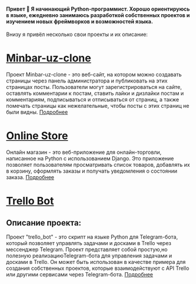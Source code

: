 #### Привет 👋 Я начинающий Python-программист. Хорошо ориентируюсь в языке, ежедневно занимаюсь разработкой собственных проектов и изучением новых фреймворков и возможностей языка.
Внизу я привёл несколько свои проекты и их описание:
  # [Minbar-uz-clone](https://github.com/BunyodNaimov/minbar-uz-clone)

  Проект Minbar-uz-clone - это веб-сайт, на котором можно создавать страницы через панель администратора и публиковать на этих страницах посты. Пользователи могут зарегистрироваться на сайте, оставлять комментарии к постам, ставить лайки и дизлайки постам и комментариям, подписываться и отписываться от страниц, а также помечать страницы как нежелательные, чтобы посты с этих страниц не были видны. [Подробнее](https://github.com/BunyodNaimov/minbar-uz-clone)

  # [Online Store](https://github.com/BunyodNaimov/online_store_new)
  
Онлайн магазин - это веб-приложение для онлайн-торговли, написанное на Python с использованием Django. Это приложение позволяет пользователям просматривать список товаров, добавлять их в корзину, оформлять заказы и получать уведомления о состоянии заказа. [Подробнее](https://github.com/BunyodNaimov/online_store_new)

  
 # [Trello Bot](https://github.com/BunyodNaimov/trello_bot)

## Описание проекта:
   Проект "trello_bot" - это скрипт на языке Python для Telegram-бота, который позволяет
  управлять задачами и досками в Trello через мессенджер Telegram. Проект
  представляет собой простую,но полезную реализациюTelegram-бота для
  управления задачами и досками в Trello. Он может быть использован в качестве
  примера для создания собственных проектов, которые взаимодействуют с API Trello
  или другими сервисами через Telegram-бота. [Подробнее](https://github.com/BunyodNaimov/trello_bot)
  
<!--
**BunyodNaimov/BunyodNaimov** is a ✨ _special_ ✨ repository because its `README.md` (this file) appears on your GitHub profile.

Here are some ideas to get you started:

- 🔭 I’m currently working on ...
- 🌱 I’m currently learning ...
- 👯 I’m looking to collaborate on ...
- 🤔 I’m looking for help with ...
- 💬 Ask me about ...
- 📫 How to reach me: ...
- 😄 Pronouns: ...
- ⚡ Fun fact: ...
-->
